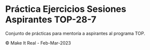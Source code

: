 # Práctica Ejercicios Sesiones Aspirantes TOP-28-7

Conjunto de prácticas para mentoría a aspirantes al programa TOP.

&copy; Make It Real -  Feb-Mar-2023
